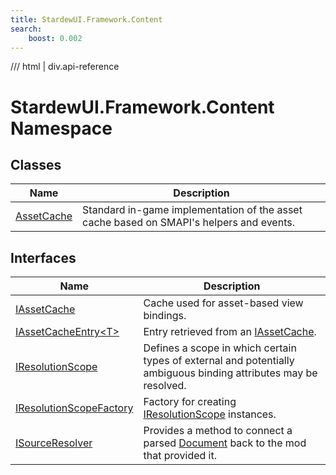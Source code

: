 ```yaml
---
title: StardewUI.Framework.Content
search:
    boost: 0.002
---
```


<link rel="stylesheet" href="/StardewUI/stylesheets/reference.css" />

/// html | div.api-reference

# StardewUI.Framework.Content Namespace

## Classes

| Name | Description |
| --- | --- |
| [AssetCache](assetcache.md) | Standard in-game implementation of the asset cache based on SMAPI's helpers and events. |

## Interfaces

| Name | Description |
| --- | --- |
| [IAssetCache](iassetcache.md) | Cache used for asset-based view bindings. |
| [IAssetCacheEntry&lt;T&gt;](iassetcacheentry-1.md) | Entry retrieved from an [IAssetCache](iassetcache.md). |
| [IResolutionScope](iresolutionscope.md) | Defines a scope in which certain types of external and potentially ambiguous binding attributes may be resolved. |
| [IResolutionScopeFactory](iresolutionscopefactory.md) | Factory for creating [IResolutionScope](iresolutionscope.md) instances. |
| [ISourceResolver](isourceresolver.md) | Provides a method to connect a parsed [Document](../dom/document.md) back to the mod that provided it. |

